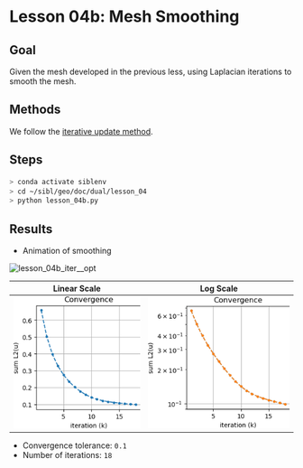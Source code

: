 # Lesson 04b: Mesh Smoothing

## Goal

Given the mesh developed in the previous less, using Laplacian iterations to smooth the mesh.

## Methods

We follow the [iterative update method](lesson_04/smoothing.pdf).

## Steps

```bash
> conda activate siblenv
> cd ~/sibl/geo/doc/dual/lesson_04
> python lesson_04b.py
```

## Results

* Animation of smoothing

![lesson_04b_iter__opt](fig/lesson_04b_iter__opt.gif)

Linear Scale | Log Scale
--|--
![lesson_04b_convergence](fig/lesson_04b_convergence.png) | ![lesson_04b_convergence_log](fig/lesson_04b_convergence_log.png)

* Convergence tolerance: `0.1`
* Number of iterations: `18`

